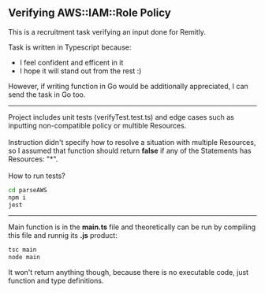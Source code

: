 Verifying AWS::IAM::Role Policy
---
This is a recruitment task verifying an input done for Remitly.</br>

Task is written in Typescript because:
- I feel confident and efficent in it
- I hope it will stand out from the rest :)

However, if writing function in Go would be additionally appreciated, I can send the task in Go too.

---
Project includes unit tests (verifyTest.test.ts) and edge cases such as inputting non-compatible policy or multible Resources. </br></br> Instruction didn't specify how to resolve a situation with multiple Resources, so I assumed that function should return <b>false</b> if any of the Statements has Resources: "*".
</br>
</br>
How to run tests?

```bash
cd parseAWS
npm i
jest
```
---
Main function is in the <b>main.ts</b> file and theoretically can be run by compiling this file and runnig its <b>.js</b> product:
```bash
tsc main
node main
```
It won't return anything though, because there is no executable code, just function and type definitions.
